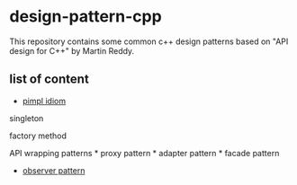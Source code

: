 # design-pattern-cpp
This repository contains some common c++ design patterns based on "API design for C++" by Martin Reddy.

## list of content
* [pimpl idiom](https://github.com/yijiem/design-pattern-cpp/tree/master/pimpl)

singleton

factory method

API wrapping patterns
    * proxy pattern
    * adapter pattern
    * facade pattern

* [observer pattern](https://github.com/yijiem/design-pattern-cpp/tree/master/observer)
